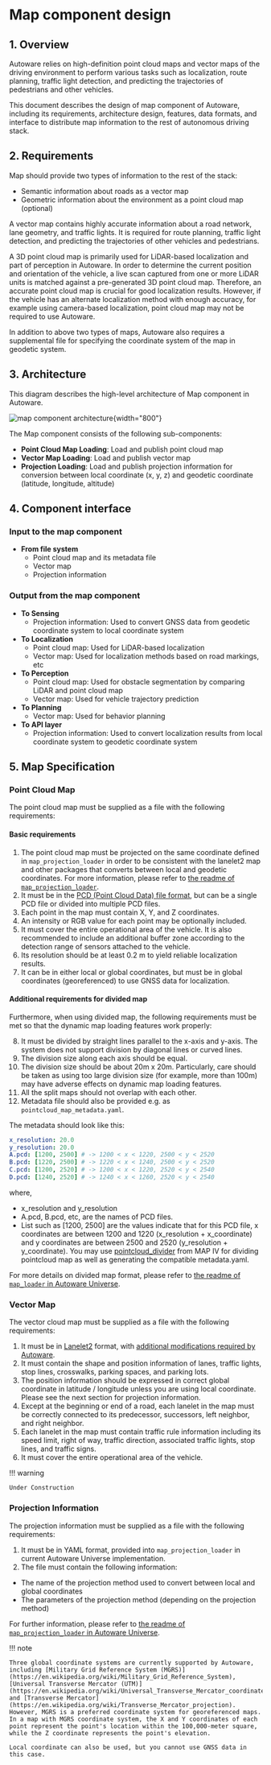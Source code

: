 # Map component design

## 1. Overview

Autoware relies on high-definition point cloud maps and vector maps of the driving environment to perform various tasks such as localization, route planning, traffic light detection, and predicting the trajectories of pedestrians and other vehicles.

This document describes the design of map component of Autoware, including its requirements, architecture design, features, data formats, and interface to distribute map information to the rest of autonomous driving stack.

## 2. Requirements

Map should provide two types of information to the rest of the stack:

- Semantic information about roads as a vector map
- Geometric information about the environment as a point cloud map (optional)

A vector map contains highly accurate information about a road network, lane geometry, and traffic lights. It is required for route planning, traffic light detection, and predicting the trajectories of other vehicles and pedestrians.

A 3D point cloud map is primarily used for LiDAR-based localization and part of perception in Autoware. In order to determine the current position and orientation of the vehicle, a live scan captured from one or more LiDAR units is matched against a pre-generated 3D point cloud map. Therefore, an accurate point cloud map is crucial for good localization results. However, if the vehicle has an alternate localization method with enough accuracy, for example using camera-based localization, point cloud map may not be required to use Autoware.

In addition to above two types of maps, Autoware also requires a supplemental file for specifying the coordinate system of the map in geodetic system.

## 3. Architecture

This diagram describes the high-level architecture of Map component in Autoware.

![map component architecture](image/high-level-map-diagram.drawio.svg){width="800"}

The Map component consists of the following sub-components:

- **Point Cloud Map Loading**: Load and publish point cloud map
- **Vector Map Loading**: Load and publish vector map
- **Projection Loading**: Load and publish projection information for conversion between local coordinate (x, y, z) and geodetic coordinate (latitude, longitude, altitude)

## 4. Component interface

### Input to the map component

- **From file system**
  - Point cloud map and its metadata file
  - Vector map
  - Projection information

### Output from the map component

- **To Sensing**
  - Projection information: Used to convert GNSS data from geodetic coordinate system to local coordinate system
- **To Localization**
  - Point cloud map: Used for LiDAR-based localization
  - Vector map: Used for localization methods based on road markings, etc
- **To Perception**
  - Point cloud map: Used for obstacle segmentation by comparing LiDAR and point cloud map
  - Vector map: Used for vehicle trajectory prediction
- **To Planning**
  - Vector map: Used for behavior planning
- **To API layer**
  - Projection information: Used to convert localization results from local coordinate system to geodetic coordinate system

## 5. Map Specification

### Point Cloud Map

The point cloud map must be supplied as a file with the following requirements:

#### Basic requirements

1. The point cloud map must be projected on the same coordinate defined in `map_projection_loader` in order to be consistent with the lanelet2 map and other packages that converts between local and geodetic coordinates. For more information, please refer to [the readme of `map_projection_loader`](https://github.com/autowarefoundation/autoware.universe/tree/main/map/map_projection_loader/README.md).
2. It must be in the [PCD (Point Cloud Data) file format](https://pointclouds.org/documentation/tutorials/pcd_file_format.html), but can be a single PCD file or divided into multiple PCD files.
3. Each point in the map must contain X, Y, and Z coordinates.
4. An intensity or RGB value for each point may be optionally included.
5. It must cover the entire operational area of the vehicle. It is also recommended to include an additional buffer zone according to the detection range of sensors attached to the vehicle.
6. Its resolution should be at least 0.2 m to yield reliable localization results.
7. It can be in either local or global coordinates, but must be in global coordinates (georeferenced) to use GNSS data for localization.

#### Additional requirements for divided map
Furthermore, when using divided map, the following requirements must be met so that the dynamic map loading features work properly:

8. It must be divided by straight lines parallel to the x-axis and y-axis. The system does not support division by diagonal lines or curved lines.
9. The division size along each axis should be equal.
10. The division size should be about 20m x 20m. Particularly, care should be taken as using too large division size (for example, more than 100m) may have adverse effects on dynamic map loading features.
11. All the split maps should not overlap with each other.
12. Metadata file should also be provided e.g. as `pointcloud_map_metadata.yaml`.

The metadata should look like this:

```yaml
x_resolution: 20.0
y_resolution: 20.0
A.pcd: [1200, 2500] # -> 1200 < x < 1220, 2500 < y < 2520
B.pcd: [1220, 2500] # -> 1220 < x < 1240, 2500 < y < 2520
C.pcd: [1200, 2520] # -> 1200 < x < 1220, 2520 < y < 2540
D.pcd: [1240, 2520] # -> 1240 < x < 1260, 2520 < y < 2540
```
where,

- x_resolution and y_resolution
- A.pcd, B.pcd, etc, are the names of PCD files.
- List such as [1200, 2500] are the values indicate that for this PCD file, x coordinates are between 1200 and 1220 (x_resolution + x_coordinate) and y coordinates are between 2500 and 2520 (y_resolution + y_coordinate).
You may use [pointcloud_divider](https://github.com/MapIV/pointcloud_divider) from MAP IV for dividing pointcloud map as well as generating the compatible metadata.yaml.

For more details on divided map format, please refer to [the readme of `map_loader` in Autoware Universe](https://github.com/autowarefoundation/autoware.universe/blob/main/map/map_loader/README.md).

### Vector Map

The vector cloud map must be supplied as a file with the following requirements:

1. It must be in [Lanelet2](https://github.com/fzi-forschungszentrum-informatik/Lanelet2) format, with [additional modifications required by Autoware](https://github.com/autowarefoundation/autoware_common/blob/main/tmp/lanelet2_extension/docs/lanelet2_format_extension.md).
2. It must contain the shape and position information of lanes, traffic lights, stop lines, crosswalks, parking spaces, and parking lots.
3. The position information should be expressed in correct global coordinate in latitude / longitude unless you are using local coordinate. Please see the next section for projection information.
4. Except at the beginning or end of a road, each lanelet in the map must be correctly connected to its predecessor, successors, left neighbor, and right neighbor.
5. Each lanelet in the map must contain traffic rule information including its speed limit, right of way, traffic direction, associated traffic lights, stop lines, and traffic signs.
6. It must cover the entire operational area of the vehicle.

!!! warning

    Under Construction

### Projection Information

The projection information must be supplied as a file with the following requirements:

1. It must be in YAML format, provided into `map_projection_loader` in current Autoware Universe implementation.
2. The file must contain the following information:
  - The name of the projection method used to convert between local and global coordinates
  - The parameters of the projection method (depending on the projection method)

For further information, please refer to [the readme of `map_projection_loader` in Autoware Universe](https://github.com/autowarefoundation/autoware.universe/tree/main/map/map_projection_loader/README.md).

!!! note

    Three global coordinate systems are currently supported by Autoware, including [Military Grid Reference System (MGRS)](https://en.wikipedia.org/wiki/Military_Grid_Reference_System), [Universal Transverse Mercator (UTM)](https://en.wikipedia.org/wiki/Universal_Transverse_Mercator_coordinate_system), and [Transverse Mercator](https://en.wikipedia.org/wiki/Transverse_Mercator_projection).
    However, MGRS is a preferred coordinate system for georeferenced maps.
    In a map with MGRS coordinate system, the X and Y coordinates of each point represent the point's location within the 100,000-meter square, while the Z coordinate represents the point's elevation.

    Local coordinate can also be used, but you cannot use GNSS data in this case.
